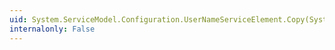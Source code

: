 ```yaml
---
uid: System.ServiceModel.Configuration.UserNameServiceElement.Copy(System.ServiceModel.Configuration.UserNameServiceElement)
internalonly: False
---
```

